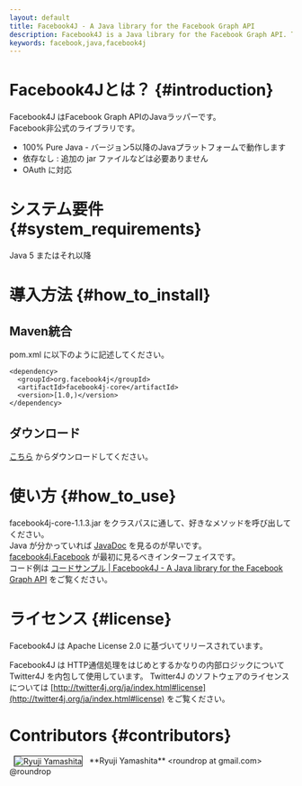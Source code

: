 ```yaml
---
layout: default
title: Facebook4J - A Java library for the Facebook Graph API
description: Facebook4J is a Java library for the Facebook Graph API. This library provides the ease of use like Twitter4J. Facebook4J is an unofficial library.
keywords: facebook,java,facebook4j
---
```

# Facebook4Jとは？ {#introduction}
Facebook4J はFacebook Graph APIのJavaラッパーです。  
Facebook非公式のライブラリです。  

* 100% Pure Java - バージョン5以降のJavaプラットフォームで動作します
* 依存なし : 追加の jar ファイルなどは必要ありません
* OAuth に対応

# システム要件 {#system_requirements}
Java 5 またはそれ以降

# 導入方法 {#how_to_install}

## Maven統合
pom.xml に以下のように記述してください。

    <dependency>
      <groupId>org.facebook4j</groupId>
      <artifactId>facebook4j-core</artifactId>
      <version>[1.0,)</version>
    </dependency>

## ダウンロード
[こちら](http://facebook4j.org/download/facebook4j-core-1.1.3.jar) からダウンロードしてください。 

# 使い方 {#how_to_use}
facebook4j-core-1.1.3.jar をクラスパスに通して、好きなメソッドを呼び出してください。  
Java が分かっていれば [JavaDoc](http://facebook4j.org/en/javadoc/index.html "JavaDoc") を見るのが早いです。  
[facebook4j.Facebook](http://facebook4j.org/en/javadoc/facebook4j/Facebook.html "facebook4j.Facebook") が最初に見るべきインターフェイスです。  
コード例は [コードサンプル | Facebook4J - A Java library for the Facebook Graph API](/ja/code-examples.html) をご覧ください。

# ライセンス {#license}
Facebook4J は Apache License 2.0 に基づいてリリースされています。

Facebook4J は HTTP通信処理をはじめとするかなりの内部ロジックについて Twitter4J を内包して使用しています。 Twitter4J のソフトウェアのライセンスについては [http://twitter4j.org/ja/index.html#license](http://twitter4j.org/ja/index.html#license) をご覧ください。

# Contributors {#contributors}
<img hspace="8" border="1" align="absmiddle" src="http://www.gravatar.com/avatar/3e40bc0f7067d4b83e2b1d6316338bfb?s=80" alt="Ryuji Yamashita" />
**Ryuji Yamashita** &lt;roundrop at gmail.com&gt; @roundrop
